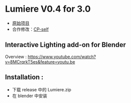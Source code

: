# Lumiere V0.4 for 3.0

- [原始项目](https://github.com/clarkx)
- 合作修改：[CP-self](https://space.bilibili.com/2711518)

## Interactive Lighting add-on for Blender 
Overview : https://www.youtube.com/watch?v=8MCrqrkT5es&feature=youtu.be

## Installation :

- 下载 release 中的 Lumiere.zip
- 在 blender 中安装 

